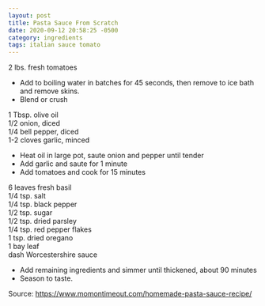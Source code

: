 ```yaml
---
layout: post
title: Pasta Sauce From Scratch
date: 2020-09-12 20:58:25 -0500
category: ingredients
tags: italian sauce tomato
---
```

2 lbs. fresh tomatoes  

  * Add to boiling water in batches for 45 seconds, then remove to ice bath and remove skins.
  * Blend or crush

1 Tbsp. olive oil  
1/2 onion, diced  
1/4 bell pepper, diced  
1-2 cloves garlic, minced  

  * Heat oil in large pot, saute onion and pepper until tender
  * Add garlic and saute for 1 minute
  * Add tomatoes and cook for 15 minutes

6 leaves fresh basil  
1/4 tsp. salt  
1/4 tsp. black pepper  
1/2 tsp. sugar  
1/2 tsp. dried parsley  
1/4 tsp. red pepper flakes  
1 tsp. dried oregano  
1 bay leaf  
dash Worcestershire sauce  

  * Add remaining ingredients and simmer until thickened, about 90 minutes
  * Season to taste.

Source: <https://www.momontimeout.com/homemade-pasta-sauce-recipe/>
  
&nbsp;  

